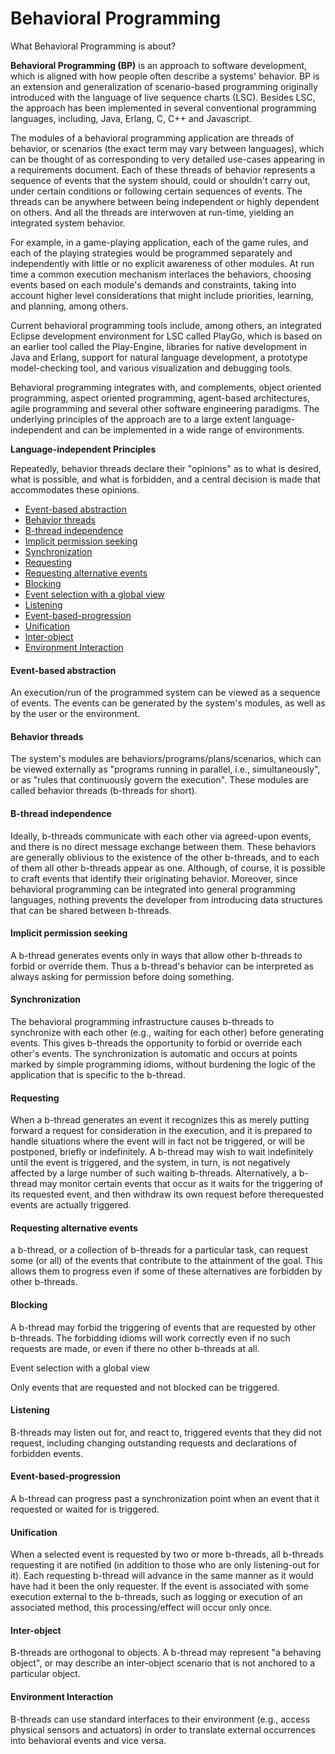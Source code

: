 # Behavioral Programming
What Behavioral Programming is about?

**Behavioral Programming (BP)** is an approach to software development, which is aligned with how people often describe a systems' behavior. BP is an extension and generalization of scenario-based programming originally introduced with the language of live sequence charts (LSC). Besides LSC, the approach has been implemented in several conventional programming languages, including, Java, Erlang, C, C++ and Javascript.

The modules of a behavioral programming application are threads of behavior, or scenarios (the exact term may vary between languages), which can be thought of as corresponding to very detailed use-cases appearing in a requirements document. Each of these threads of behavior represents a sequence of events that the system should, could or shouldn't carry out, under certain conditions or following certain sequences of events. The threads can be anywhere between being independent or highly dependent on others. And all the threads are interwoven at run-time, yielding an integrated system behavior.

For example, in a game-playing application, each of the game rules, and each of the playing strategies would be programmed separately and independently with little or no explicit awareness of other modules. At run time a common execution mechanism interlaces the behaviors, choosing events based on each module's demands and constraints, taking into account higher level considerations that might include priorities, learning, and planning, among others.

Current behavioral programming tools include, among others, an integrated Eclipse development environment for LSC called PlayGo, which is based on an earlier tool called the Play-Engine, libraries for native development in Java and Erlang, support for natural language development, a prototype model-checking tool, and various visualization and debugging tools.

Behavioral programming integrates with, and complements, object oriented programming, aspect oriented programming, agent-based architectures, agile programming and several other software engineering paradigms. The underlying principles of the approach are to a large extent language-independent and can be implemented in a wide range of environments.

**Language-independent Principles**

Repeatedly, behavior threads declare their "opinions" as to what is desired, what is possible, and what is forbidden, and a central decision is made that accommodates these opinions.

+ [Event-based abstraction](https://github.com/adielashrov/bprogram/blob/main/README.md#event-based-abstraction)
+ [Behavior threads](https://github.com/adielashrov/bprogram/blob/main/README.md#behavior-threads)
+ [B-thread independence](https://github.com/adielashrov/bprogram/blob/main/README.md#b-thread-independence)
+ [Implicit permission seeking](https://github.com/adielashrov/bprogram/blob/main/README.md#implicit-permission-seeking)
+ [Synchronization](https://github.com/adielashrov/bprogram/blob/main/README.md#synchronization)
+ [Requesting](https://github.com/adielashrov/bprogram/blob/main/README.md#requesting)
+ [Requesting alternative events](https://github.com/adielashrov/bprogram/blob/main/README.md#requesting-alternative-events)
+ [Blocking](https://github.com/adielashrov/bprogram/blob/main/README.md#blocking)
+ [Event selection with a global view](https://github.com/adielashrov/bprogram/blob/main/README.md#event-selection-with-a-global-view)
+ [Listening](https://github.com/adielashrov/bprogram/blob/main/README.md#listening)
+ [Event-based-progression](https://github.com/adielashrov/bprogram/blob/main/README.md#event-based-progression)
+ [Unification](https://github.com/adielashrov/bprogram/blob/main/README.md#unification)
+ [Inter-object](https://github.com/adielashrov/bprogram/blob/main/README.md#inter-object)
+ [Environment Interaction](https://github.com/adielashrov/bprogram/blob/main/README.md#environment-interaction)

#### Event-based abstraction

An execution/run of the programmed system can be viewed as a sequence of events. The events can be generated by the system's modules, as well as by the user or the environment.

#### Behavior threads

The system's modules are behaviors/programs/plans/scenarios, which can be viewed externally as "programs running in parallel, i.e., simultaneously", or as "rules that continuously govern the execution". These modules are called behavior threads (b-threads for short).

#### B-thread independence

Ideally, b-threads communicate with each other via agreed-upon events, and there is no direct message exchange between them. These behaviors are generally oblivious to the existence of the other b-threads, and to each of them all other b-threads appear as one. Although, of course, it is possible to craft events that identify their originating behavior. Moreover, since behavioral programming can be integrated into general programming languages, nothing prevents the developer from introducing data structures that can be shared between b-threads.

#### Implicit permission seeking

A b-thread generates events only in ways that allow other b-threads to forbid or override them. Thus a b-thread's behavior can be interpreted as always asking for permission before doing something.

#### Synchronization

The behavioral programming infrastructure causes b-threads to synchronize with each other (e.g., waiting for each other) before generating events. This gives b-threads the opportunity to forbid or override each other's events. The synchronization is automatic and occurs at points marked by simple programming idioms, without burdening the logic of the application that is specific to the b-thread.

#### Requesting

When a b-thread generates an event it recognizes this as merely putting forward a request for consideration in the execution, and it is prepared to handle situations where the event will in fact not be triggered, or will be postponed, briefly or indefinitely. A b-thread may wish to wait indefinitely until the event is triggered, and the system, in turn, is not negatively affected by a large number of such waiting b-threads. Alternatively, a b-thread may monitor certain events that occur as it waits for the triggering of its requested event, and then withdraw its own request before therequested events are actually triggered.

#### Requesting alternative events

a b-thread, or a collection of b-threads for a particular task, can request some (or all) of the events that contribute to the attainment of the goal. This allows them to progress even if some of these alternatives are forbidden by other b-threads.

#### Blocking

A b-thread may forbid the triggering of events that are requested by other b-threads. The forbidding idioms will work correctly even if no such requests are made, or even if there no other b-threads at all.

Event selection with a global view

Only events that are requested and not blocked can be triggered.

#### Listening

B-threads may listen out for, and react to, triggered events that they did not request, including changing outstanding requests and declarations of forbidden events.

#### Event-based-progression

A b-thread can progress past a synchronization point when an event that it requested or waited for is triggered.

#### Unification

When a selected event is requested by two or more b-threads, all b-threads requesting it are notified (in addition to those who are only listening-out for it). Each requesting b-thread will advance in the same manner as it would have had it been the only requester. If the event is associated with some execution external to the b-threads, such as logging or execution of an associated method, this processing/effect will occur only once.

#### Inter-object

B-threads are orthogonal to objects. A b-thread may represent "a behaving object", or may describe an inter-object scenario that is not anchored to a particular object.

#### Environment Interaction

B-threads can use standard interfaces to their environment (e.g., access physical sensors and actuators) in order to translate external occurrences into behavioral events and vice versa.
